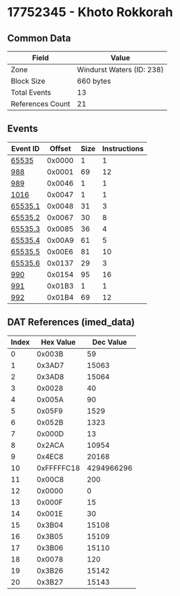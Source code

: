 # 17752345 - Khoto Rokkorah

## Common Data

| Field            | Value                     |
|------------------|---------------------------|
| Zone             | Windurst Waters (ID: 238) |
| Block Size       | 660 bytes                 |
| Total Events     | 13                        |
| References Count | 21                        |

## Events

| Event ID                | Offset   |   Size |   Instructions |
|-------------------------|----------|--------|----------------|
| [65535](./65535.md)     | 0x0000   |      1 |              1 |
| [988](./988.md)         | 0x0001   |     69 |             12 |
| [989](./989.md)         | 0x0046   |      1 |              1 |
| [1016](./1016.md)       | 0x0047   |      1 |              1 |
| [65535.1](./65535.1.md) | 0x0048   |     31 |              3 |
| [65535.2](./65535.2.md) | 0x0067   |     30 |              8 |
| [65535.3](./65535.3.md) | 0x0085   |     36 |              4 |
| [65535.4](./65535.4.md) | 0x00A9   |     61 |              5 |
| [65535.5](./65535.5.md) | 0x00E6   |     81 |             10 |
| [65535.6](./65535.6.md) | 0x0137   |     29 |              3 |
| [990](./990.md)         | 0x0154   |     95 |             16 |
| [991](./991.md)         | 0x01B3   |      1 |              1 |
| [992](./992.md)         | 0x01B4   |     69 |             12 |

## DAT References (imed_data)

|   Index | Hex Value   |   Dec Value |
|---------|-------------|-------------|
|       0 | 0x003B      |          59 |
|       1 | 0x3AD7      |       15063 |
|       2 | 0x3AD8      |       15064 |
|       3 | 0x0028      |          40 |
|       4 | 0x005A      |          90 |
|       5 | 0x05F9      |        1529 |
|       6 | 0x052B      |        1323 |
|       7 | 0x000D      |          13 |
|       8 | 0x2ACA      |       10954 |
|       9 | 0x4EC8      |       20168 |
|      10 | 0xFFFFFC18  |  4294966296 |
|      11 | 0x00C8      |         200 |
|      12 | 0x0000      |           0 |
|      13 | 0x000F      |          15 |
|      14 | 0x001E      |          30 |
|      15 | 0x3B04      |       15108 |
|      16 | 0x3B05      |       15109 |
|      17 | 0x3B06      |       15110 |
|      18 | 0x0078      |         120 |
|      19 | 0x3B26      |       15142 |
|      20 | 0x3B27      |       15143 |
